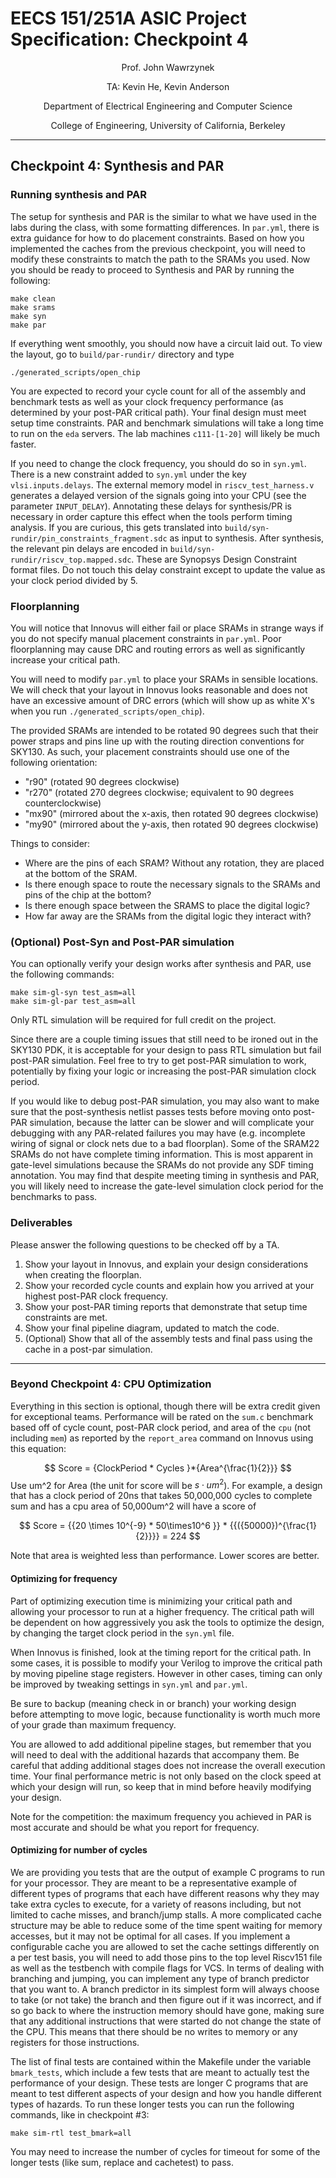 # EECS 151/251A ASIC Project Specification: Checkpoint 4
<p align="center">
Prof. John Wawrzynek
</p>
<p align="center">
TA: Kevin He, Kevin Anderson
</p>
<p align="center">
Department of Electrical Engineering and Computer Science
</p>
<p align="center">
College of Engineering, University of California, Berkeley
</p>

---

## Checkpoint 4: Synthesis and PAR

### Running synthesis and PAR

The setup for synthesis and PAR is the similar to what we have used in the labs during the class,
with some formatting differences.  In `par.yml`, there is extra guidance 
for how to do placement constraints. Based on how you implemented the caches from the previous
checkpoint, you will need to modify these constraints to match the path to the SRAMs you used. Now you should be ready to proceed to Synthesis and PAR by running the following:

```
make clean
make srams
make syn
make par
```

If everything went smoothly, you should now have a circuit laid out. To view the layout, go to
`build/par-rundir/` directory and type

```
./generated_scripts/open_chip
```

You are expected to record your cycle count for all of the assembly and benchmark tests as well as your clock frequency performance (as
determined by your post-PAR critical path). Your final design must meet setup time constraints. PAR and benchmark simulations will take a long time to run on the `eda` servers. The lab machines `c111-[1-20]` will likely be much faster.

If you need to change the clock frequency, you should do so in `syn.yml`.
There is a new constraint added to `syn.yml` under the key `vlsi.inputs.delays`. 
The external memory model in `riscv_test_harness.v` generates a delayed version of the signals
going into your CPU (see the parameter `INPUT_DELAY`). Annotating these delays for synthesis/PR 
is necessary in order capture this effect when the tools perform timing analysis. If you are
curious, this gets translated into `build/syn-rundir/pin_constraints_fragment.sdc`
as input to synthesis. After synthesis, the relevant pin delays are encoded in
`build/syn-rundir/riscv_top.mapped.sdc`. These are Synopsys Design Constraint
format files. Do not touch this delay constraint except to update the value as your clock period
divided by 5.

### Floorplanning

You will notice that Innovus will either fail or place SRAMs in strange ways if you do not 
specify manual placement constraints in `par.yml`. Poor floorplanning may cause DRC and routing errors
as well as significantly increase your critical path.

You will need to modify `par.yml` to place your SRAMs in sensible locations. We will check that your
layout in Innovus looks reasonable and does not have an excessive amount of DRC errors (which will
show up as white X's when you run `./generated_scripts/open_chip`).

The provided SRAMs are intended to be rotated 90 degrees such that their power straps and pins line up
with the routing direction conventions for SKY130. As such, your placement constraints should use
one of the following orientation:

- "r90"  (rotated 90 degrees clockwise)
- "r270" (rotated 270 degrees clockwise; equivalent to 90 degrees counterclockwise)
- "mx90" (mirrored about the x-axis, then rotated 90 degrees clockwise)
- "my90" (mirrored about the y-axis, then rotated 90 degrees clockwise)

Things to consider:
- Where are the pins of each SRAM? Without any rotation, they are placed at the bottom of the SRAM.
- Is there enough space to route the necessary signals to the SRAMs and pins of the chip at the bottom?
- Is there enough space between the SRAMS to place the digital logic?
- How far away are the SRAMs from the digital logic they interact with?

### (Optional) Post-Syn and Post-PAR simulation

You can optionally verify your design works after synthesis and PAR, use the following commands:

```
make sim-gl-syn test_asm=all
make sim-gl-par test_asm=all
```
Only RTL simulation will be required for full credit on the project.

Since there are a couple timing issues that still need to be ironed out in the SKY130 PDK, it is acceptable for your design to pass RTL simulation but fail post-PAR simulation. Feel free to try to get post-PAR simulation to work, potentially by fixing your logic or increasing the post-PAR simulation clock period.

If you would like to debug post-PAR simulation, you may also want to make sure that the post-synthesis netlist passes tests before moving onto post-PAR simulation, because the latter can be slower and will complicate your debugging with any PAR-related failures you may have (e.g. incomplete wiring of signal or clock nets
due to a bad floorplan).
Some of the SRAM22 SRAMs do not have complete timing information.
This is most apparent in gate-level simulations because the SRAMs do not provide any SDF
timing annotation. You may find that despite meeting timing in synthesis and PAR, you will
likely need to increase the gate-level simulation clock period for the benchmarks to pass.

### Deliverables

Please answer the following questions to be checked off by a TA.
1. Show your layout in Innovus, and explain your design considerations when creating the floorplan.
2. Show your recorded cycle counts and explain how you arrived at your highest post-PAR clock frequency.
3. Show your post-PAR timing reports that demonstrate that setup time constraints are met.
2. Show your final pipeline diagram, updated to match the code.
3. (Optional) Show that all of the assembly tests and final pass using the cache in a post-par simulation.

---

### Beyond Checkpoint 4: CPU Optimization

Everything in this section is optional, though there will be extra credit given for exceptional teams. Performance will be rated on the `sum.c` benchmark based off of cycle count, post-PAR clock period, and area of the `cpu` (not including `mem`) as reported by the `report_area` command on Innovus using this equation:

$$
Score = {ClockPeriod * Cycles }*{Area^{\frac{1}{2}}}
$$
Use um^2 for Area (the unit for score will be $s\cdot{um}^2$).
For example, a design that has a clock period of 20ns that takes 50,000,000 cycles to complete sum and has a cpu area of 50,000um^2 will have a score of 

$$
Score = {{20 \times 10^{-9} * 50\times10^6 }} * {{({50000})^{\frac{1}{2}}}} = 224
$$

Note that area is weighted less than performance. Lower scores are better.
#### Optimizing for frequency

Part of optimizing execution time is minimizing your critical path and
allowing your processor to run at a higher frequency. The critical path will
be dependent on how aggressively you ask the tools to optimize the design, by changing the target clock
period in the `syn.yml` file.

When Innovus is finished, look at the timing report for the critical path. In some cases, it is possible
to modify your Verilog to improve the critical path by moving pipeline stage registers. However in other
cases, timing can only be improved by tweaking settings in `syn.yml` and `par.yml`.

Be sure to backup (meaning check in or branch) your working design before attempting to move
logic, because functionality is worth much more of your grade than maximum frequency.

You are allowed to add additional pipeline stages, but remember that you will need to deal with the additional hazards that accompany them.
Be careful that adding additional stages does not increase the overall execution time.
Your final performance metric is not only based on the clock speed at which your design will run, so keep
that in mind before heavily modifying your design.

Note for the competition: the maximum frequency
you achieved in PAR is most accurate and should be what you report for
frequency.

#### Optimizing for number of cycles
We are providing you tests that are the output of example C programs to run for your processor. They
are meant to be a representative example of different types of programs that each have different reasons
why they may take extra cycles to execute, for a variety of reasons including, but not limited to cache
misses, and branch/jump stalls. A more complicated cache structure may be able to reduce some of the
time spent waiting for memory accesses, but it may not be optimal for all cases. If you implement a
configurable cache you are allowed to set the cache settings differently on a per test basis, you will need
to add those pins to the top level Riscv151 file as well as the testbench with compile flags for VCS. In
terms of dealing with branching and jumping, you can implement any type of branch predictor that you
want to. A branch predictor in its simplest form will always choose to take (or not take) the branch and
then figure out if it was incorrect, and if so go back to where the instruction memory should have gone,
making sure that any additional instructions that were started do not change the state of the CPU. This
means that there should be no writes to memory or any registers for those instructions.

The list of final tests are contained within the Makefile under the variable `bmark_tests`, which
include a few tests that are meant to actually test the performance of your design. These tests are longer
C programs that are meant to test different aspects of your design and how you handle different types
of hazards. To run these longer tests you can run the following commands, like in checkpoint #3:
```
make sim-rtl test_bmark=all
```
You may need to increase the number of cycles for timeout for some of the longer tests (like sum,
replace and cachetest) to pass.
